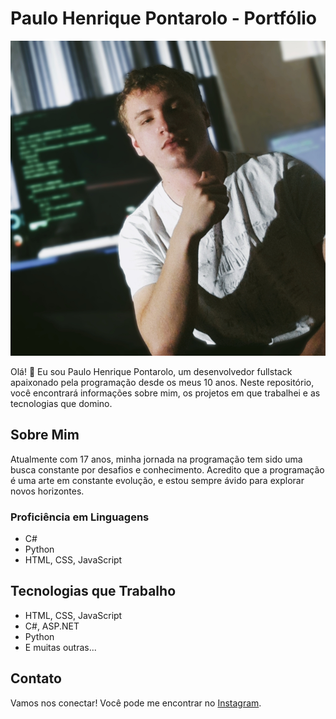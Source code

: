 # Paulo Henrique Pontarolo - Portfólio

![Imagem de Perfil](fotominha.jpg)

Olá! 👋 Eu sou Paulo Henrique Pontarolo, um desenvolvedor fullstack apaixonado pela programação desde os meus 10 anos. Neste repositório, você encontrará informações sobre mim, os projetos em que trabalhei e as tecnologias que domino.

## Sobre Mim

Atualmente com 17 anos, minha jornada na programação tem sido uma busca constante por desafios e conhecimento. Acredito que a programação é uma arte em constante evolução, e estou sempre ávido para explorar novos horizontes.

### Proficiência em Linguagens

- C#
- Python
- HTML, CSS, JavaScript

## Tecnologias que Trabalho

- HTML, CSS, JavaScript
- C#, ASP.NET
- Python
- E muitas outras...

## Contato

Vamos nos conectar! Você pode me encontrar no [Instagram](https://www.instagram.com/paulohenriquepontarolo).
